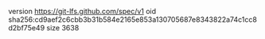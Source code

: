 version https://git-lfs.github.com/spec/v1
oid sha256:cd9aef2c6cbb3b31b584e2165e853a130705687e8343822a74c1cc8d2bf75e49
size 3638
